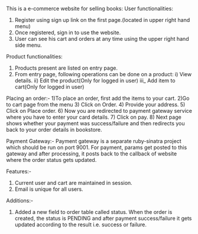 This is a e-commerce website for selling books:
User functionalities:
1) Register using sign up link on the first page.(located in upper right hand menu)
2) Once registered, sign in to use the website.
3) User can see his cart and orders at any time using the upper right hand side menu.

Product functionalities:
1) Products present are listed on entry page.
2) From entry page, following operations can be done on a product:
  i) View details.
  ii) Edit the product(Only for logged in user)
  iii_ Add item to cart(Only for logged in user)

Placing an order:-
1)To place an order, first add the items to your cart.
2)Go to cart page from the menu
3) Click on Order.
4) Provide your address.
5) Click on Place order.
6) Now you are redirected to payment gateway service where you have to enter your card details. 
7) Click on pay.
8) Next page shows whether your payment was success/failure and then redirects you back to your order details in bookstore.

Payment Gateway:-
Payment gateway is a separate ruby-sinatra project which should be run on port 9001. For payment, params get posted to this gateway and after processing, it posts back to the callback of website where the order status gets updated.

Features:-
1) Current user and cart are maintained in session.
2) Email is unique for all users.

Additions:-
1) Added a new field to order table called status. When the order is created, the status is PENDING and after payment success/failure it gets updated according to the result i.e. success or failure.
 
